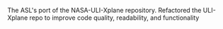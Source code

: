 The ASL's port of the NASA-ULI-Xplane repository. Refactored the ULI-Xplane repo to improve code quality, readability, and functionality

